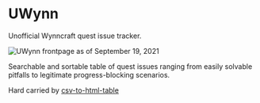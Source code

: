 # UWynn
Unofficial Wynncraft quest issue tracker. 

![UWynn frontpage as of September 19, 2021](https://raw.githubusercontent.com/UWynn/UWynn.github.io/gh-pages/docs/img/UWynn_readme.png)

Searchable and sortable table of quest issues ranging from easily solvable pitfalls to legitimate progress-blocking scenarios.


Hard carried by [csv-to-html-table](https://github.com/derekeder/csv-to-html-table)